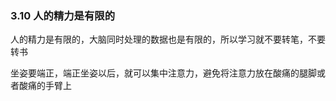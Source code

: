 ### 3.10 人的精力是有限的

人的精力是有限的，大脑同时处理的数据也是有限的，所以学习就不要转笔，不要转书

坐姿要端正，端正坐姿以后，就可以集中注意力，避免将注意力放在酸痛的腿脚或者酸痛的手臂上
